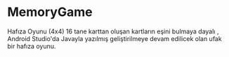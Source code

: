 # MemoryGame
Hafıza Oyunu
(4x4) 16 tane karttan oluşan kartların eşini bulmaya dayalı , Android Studio'da Javayla yazılmış geliştirilmeye devam edilicek olan ufak bir hafıza oyunu. 
